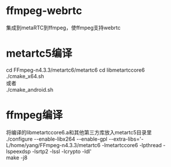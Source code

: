 # ffmpeg-webrtc
集成到metaRTC到ffmpeg，使ffmpeg支持webrtc

# metartc5编译
cd FFmpeg-n4.3.3/metartc6/metartc6 
cd libmetartccore6  
./cmake_x64.sh  
或者  
./cmake_android.sh  


# ffmpeg编译
将编译的libmetartccore6.a和其他第三方库放入metartc5目录里  
./configure --enable-libx264 --enable-gpl --extra-libs='-L/home/yang/FFmpeg-n4.3.3/metartc6 -lmetartccore6 -lpthread -lspeexdsp -lsrtp2 -lssl -lcrypto -ldl'  
make -j8  
